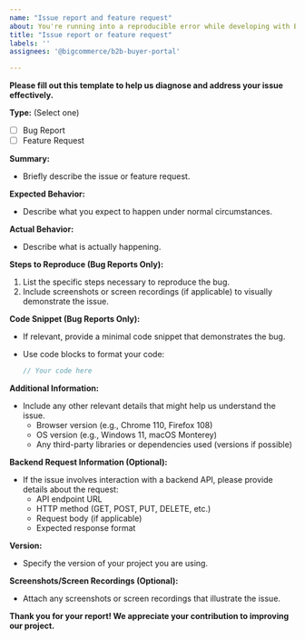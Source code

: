 ```yaml
---
name: "Issue report and feature request"
about: You're running into a reproducible error while developing with Buyer Portal or want to suggest a feature for Buyer Portal.
title: "Issue report or feature request"
labels: ''
assignees: '@bigcommerce/b2b-buyer-portal'

---
```


**Please fill out this template to help us diagnose and address your issue effectively.**

**Type:** (Select one)
- [ ] Bug Report
- [ ] Feature Request

**Summary:**

* Briefly describe the issue or feature request.

**Expected Behavior:**

* Describe what you expect to happen under normal circumstances.

**Actual Behavior:**

* Describe what is actually happening. 

**Steps to Reproduce (Bug Reports Only):**

   1. List the specific steps necessary to reproduce the bug.
   2. Include screenshots or screen recordings (if applicable) to visually demonstrate the issue.

**Code Snippet (Bug Reports Only):**

   - If relevant, provide a minimal code snippet that demonstrates the bug.
   - Use code blocks to format your code:

     ```typescript
     // Your code here
     ```

**Additional Information:**

* Include any other relevant details that might help us understand the issue.
   - Browser version (e.g., Chrome 110, Firefox 108)
   - OS version (e.g., Windows 11, macOS Monterey)
   - Any third-party libraries or dependencies used (versions if possible)

**Backend Request Information (Optional):**

   - If the issue involves interaction with a backend API, please provide details about the request:
      - API endpoint URL
      - HTTP method (GET, POST, PUT, DELETE, etc.)
      - Request body (if applicable)
      - Expected response format

**Version:**

* Specify the version of your project you are using.

**Screenshots/Screen Recordings (Optional):**

* Attach any screenshots or screen recordings that illustrate the issue.

**Thank you for your report! We appreciate your contribution to improving our project.**
